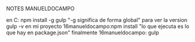 

NOTES MANUELDOCAMPO

en C: npm install -g gulp  "-g significa de forma global"
para ver la version gulp -v
en mi proyecto 16manueldocampo:npm install "lo que ejecuta es lo que hay en package.json"
finalmente 16manueldocampo: gulp 
